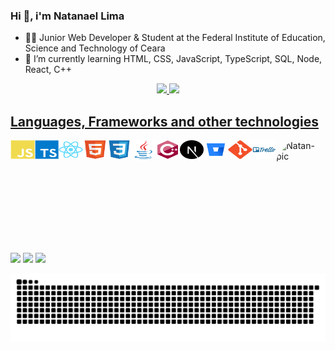 ### Hi 👋, i'm Natanael Lima

- 👨‍💻 Junior Web Developer & Student at the Federal Institute of Education, Science and Technology of Ceara
- 🚀 I’m currently learning HTML, CSS, JavaScript, TypeScript, SQL, Node, React, C++

<div align="center">
  <a href="https://github.com/natanlimaz">
  <img height="180em" src="https://github-readme-stats.vercel.app/api?username=natanlimaz&show_icons=true&theme=dark&include_all_commits=true&count_private=true"/>
  <img height="180em" src="https://github-readme-stats.vercel.app/api/top-langs/?username=natanlimaz&layout=compact&langs_count=7&theme=dark"/>
</div>
  
  ## Languages, Frameworks and other technologies
  
 <div style="display: flex" ><br>
  <img align="center" alt="Natan-Js" height="30" width="40" src="https://raw.githubusercontent.com/devicons/devicon/master/icons/javascript/javascript-plain.svg">
  <img align="center" alt="Natan-Ts" height="30" width="40" src="https://raw.githubusercontent.com/devicons/devicon/master/icons/typescript/typescript-plain.svg">
  <img align="center" alt="Natan-React" height="30" width="40" src="https://raw.githubusercontent.com/devicons/devicon/master/icons/react/react-original.svg">
  <img align="center" alt="Natan-HTML" height="30" width="40" src="https://raw.githubusercontent.com/devicons/devicon/master/icons/html5/html5-original.svg">
  <img align="center" alt="Natan-CSS" height="30" width="40" src="https://raw.githubusercontent.com/devicons/devicon/master/icons/css3/css3-original.svg">
  <img align="center" alt="Natan-Java" height="30" width="40" src="https://raw.githubusercontent.com/devicons/devicon/master/icons/java/java-original.svg">
  <img align="center" alt="Natan-Cplusplus" height="30" width="40" src="https://raw.githubusercontent.com/devicons/devicon/master/icons/cplusplus/cplusplus-original.svg">
   <img align="center" alt="Natan-nextjs" height="30" width="40" src="https://raw.githubusercontent.com/devicons/devicon/master/icons/nextjs/nextjs-original.svg">
   <img align="center" alt="Natan-bitbucket" height="30" width="40" src="https://raw.githubusercontent.com/devicons/devicon/master/icons/bitbucket/bitbucket-original.svg">
   <img align="center" alt="Natan-git" height="30" width="40" src="https://raw.githubusercontent.com/devicons/devicon/master/icons/git/git-original.svg">
   <img align="center" alt="Natan-trello" height="30" width="40" src="https://raw.githubusercontent.com/devicons/devicon/master/icons/trello/trello-plain-wordmark.svg">
  <img align="right" alt="Natan-pic" height="150" style="border-radius:50px;" src="https://avatars.githubusercontent.com/u/97762690?v=4">
   <br><br><br><br><br><br>
</div>
  
 ##
  
<div>
    <a href="https://instagram.com/_natancl" target="_blank"><img src="https://img.shields.io/badge/-Instagram-%23E4405F?style=for-the-badge&logo=instagram&logoColor=white" target="_blank"></a> 
    <a href = "mailto:natanlimadev@gmail.com"><img src="https://img.shields.io/badge/-Gmail-%23333?style=for-the-badge&logo=gmail&logoColor=white" target="_blank"></a>
    <a href="https://www.linkedin.com/in/natanael-lima-6b1983169" target="_blank"><img src="https://img.shields.io/badge/-LinkedIn-%230077B5?style=for-the-badge&logo=linkedin&logoColor=white" target="_blank"></a>
</div>
  
![Snake animation](https://github.com/natanlimaz/natanlimaz/blob/output/github-contribution-grid-snake.svg)
